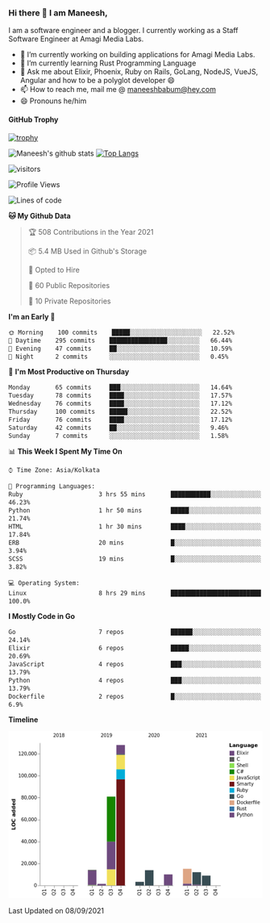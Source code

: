 ### Hi there 👋 I am Maneesh,

I am a software engineer and a blogger. I currently working as a Staff Software Engineer at Amagi Media Labs.


- 🔭 I’m currently working on building applications for Amagi Media Labs.
- 🌱 I’m currently learning Rust Programming Language
- 💬 Ask me about Elixir, Phoenix, Ruby on Rails, GoLang, NodeJS, VueJS, Angular and how to be a polyglot developer 😄
- 📫 How to reach me, mail me @ maneeshbabum@hey.com
- 😄 Pronouns he/him

#### GitHub Trophy
[![trophy](https://github-profile-trophy.vercel.app/?username=maneeshbm)](https://github.com/ryo-ma/github-profile-trophy)

![Maneesh's github stats](https://github-readme-stats.vercel.app/api?username=maneeshbm&show_icons=true)
[![Top Langs](https://github-readme-stats.vercel.app/api/top-langs/?username=maneeshbm)](https://github.com/anuraghazra/github-readme-stats)


![visitors](https://visitor-badge.glitch.me/badge?page_id=maneeshbabu.maneeshbabu)

<!--START_SECTION:waka-->
![Profile Views](http://img.shields.io/badge/Profile%20Views-0-blue)

![Lines of code](https://img.shields.io/badge/From%20Hello%20World%20I%27ve%20Written-288082%20lines%20of%20code-blue)

**🐱 My Github Data** 

> 🏆 508 Contributions in the Year 2021
 > 
> 📦 5.4 MB Used in Github's Storage 
 > 
> 💼 Opted to Hire
 > 
> 📜 60 Public Repositories 
 > 
> 🔑 10 Private Repositories  
 > 
**I'm an Early 🐤** 

```text
🌞 Morning    100 commits    █████░░░░░░░░░░░░░░░░░░░░   22.52% 
🌆 Daytime    295 commits    ████████████████░░░░░░░░░   66.44% 
🌃 Evening    47 commits     ██░░░░░░░░░░░░░░░░░░░░░░░   10.59% 
🌙 Night      2 commits      ░░░░░░░░░░░░░░░░░░░░░░░░░   0.45%

```
📅 **I'm Most Productive on Thursday** 

```text
Monday       65 commits     ███░░░░░░░░░░░░░░░░░░░░░░   14.64% 
Tuesday      78 commits     ████░░░░░░░░░░░░░░░░░░░░░   17.57% 
Wednesday    76 commits     ████░░░░░░░░░░░░░░░░░░░░░   17.12% 
Thursday     100 commits    █████░░░░░░░░░░░░░░░░░░░░   22.52% 
Friday       76 commits     ████░░░░░░░░░░░░░░░░░░░░░   17.12% 
Saturday     42 commits     ██░░░░░░░░░░░░░░░░░░░░░░░   9.46% 
Sunday       7 commits      ░░░░░░░░░░░░░░░░░░░░░░░░░   1.58%

```


📊 **This Week I Spent My Time On** 

```text
⌚︎ Time Zone: Asia/Kolkata

💬 Programming Languages: 
Ruby                     3 hrs 55 mins       ███████████░░░░░░░░░░░░░░   46.23% 
Python                   1 hr 50 mins        █████░░░░░░░░░░░░░░░░░░░░   21.74% 
HTML                     1 hr 30 mins        ████░░░░░░░░░░░░░░░░░░░░░   17.84% 
ERB                      20 mins             █░░░░░░░░░░░░░░░░░░░░░░░░   3.94% 
SCSS                     19 mins             █░░░░░░░░░░░░░░░░░░░░░░░░   3.82%

💻 Operating System: 
Linux                    8 hrs 29 mins       █████████████████████████   100.0%

```

**I Mostly Code in Go** 

```text
Go                       7 repos             ██████░░░░░░░░░░░░░░░░░░░   24.14% 
Elixir                   6 repos             █████░░░░░░░░░░░░░░░░░░░░   20.69% 
JavaScript               4 repos             ███░░░░░░░░░░░░░░░░░░░░░░   13.79% 
Python                   4 repos             ███░░░░░░░░░░░░░░░░░░░░░░   13.79% 
Dockerfile               2 repos             █░░░░░░░░░░░░░░░░░░░░░░░░   6.9%

```


**Timeline**

![Chart not found](https://raw.githubusercontent.com/maneeshbm/maneeshbm/master/charts/bar_graph.png) 


 Last Updated on 08/09/2021
<!--END_SECTION:waka-->

<!--
**maneeshbabu/maneeshbabu** is a ✨ _special_ ✨ repository because its `README.md` (this file) appears on your GitHub profile.

Here are some ideas to get you started:

- 🔭 I’m currently working on ...
- 🌱 I’m currently learning ...
- 👯 I’m looking to collaborate on ...
- 🤔 I’m looking for help with ...
- 💬 Ask me about ...
- 📫 How to reach me: ...
- 😄 Pronouns: ...
- ⚡ Fun fact: ...
-->
